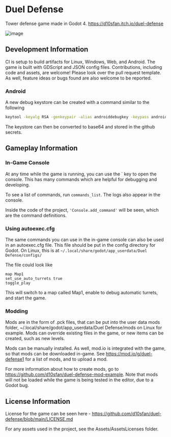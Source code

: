 # Duel Defense

Tower defense game made in Godot 4. https://d10sfan.itch.io/duel-defense

![image](https://github.com/d10sfan/duel-defense/assets/4337981/2c003788-2647-4034-a5b9-a1c13b3ffa77)



## Development Information

CI is setup to build artifacts for Linux, Windows, Web, and Android. The game is built with GDScript and JSON config files. Contributions, including code and assets, are welcome! Please look over the pull request template. As well, feature ideas or bugs found are also welcome to be reported.

### Android

A new debug keystore can be created with a command similar to the following

```bash
keytool -keyalg RSA -genkeypair -alias androiddebugkey -keypass android -keystore debug.keystore -storepass android -dname "CN=Android Debug,O=Android,C=US" -validity 9999 -deststoretype pkcs12
```

The keystore can then be converted to base64 and stored in the github secrets.

## Gameplay Information

### In-Game Console

At any time while the game is running, you can use the ` key to open the console. This has many commands which are helpful for debugging and developing.

To see a list of commands, run `commands_list`. The logs also appear in the console.

Inside the code of the project, `'Console.add_command'` will be seen, which are the command definitions.


### Using autoexec.cfg

The same commands you can use in the in-game console can also be used in an autoexec.cfg file. This file should be put in the config directory for Godot. On Linux, this is at `~/.local/share/godot/app_userdata/Duel Defense/configs/`

The file could look like
	
```
map Map1
set_use_auto_turrets true
toggle_play
```
This will switch to a map called Map1, enable to debug automatic turrets, and start the game.

### Modding

Mods are in the form of .pck files, that can be put into the user data mods folder, ~/.local/share/godot/app_userdata/Duel Defense/mods on Linux for example. Mods can override existing files in the game, or new items can be created, such as new levels.

Mods can be manually installed. As well, mod.io is integrated with the game, so that mods can be downloaded in-game. See https://mod.io/g/duel-defense1 for a list of mods, and to upload a mod.

For more information about how to create mods, go to https://github.com/d10sfan/duel-defense-mod-example. Note that mods will not be loaded while the game is being tested in the editor, due to a Godot bug.

## License Information

License for the game can be seen here - https://github.com/d10sfan/duel-defense/blob/main/LICENSE.md

For any assets used in the project, see the Assets/AssetsLicenses folder.


